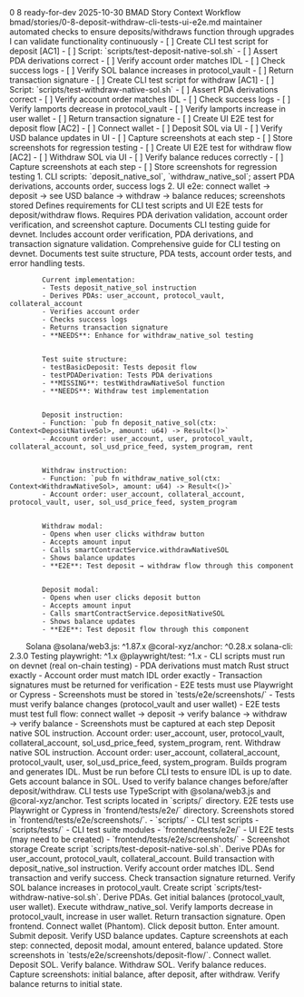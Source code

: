 <story-context id="bmad/bmm/workflows/4-implementation/story-context/template" v="1.0">
  <metadata>
    <epicId>0</epicId>
    <storyId>8</storyId>
    <title>Deposit/Withdraw CLI Tests and UI E2E</title>
    <status>ready-for-dev</status>
    <generatedAt>2025-10-30</generatedAt>
    <generator>BMAD Story Context Workflow</generator>
    <sourceStoryPath>bmad/stories/0-8-deposit-withdraw-cli-tests-ui-e2e.md</sourceStoryPath>
  </metadata>

  <story>
    <asA>maintainer</asA>
    <iWant>automated checks to ensure deposits/withdraws function through upgrades</iWant>
    <soThat>I can validate functionality continuously</soThat>
    <tasks>
- [ ] Create CLI test script for deposit [AC1]
  - [ ] Script: `scripts/test-deposit-native-sol.sh`
  - [ ] Assert PDA derivations correct
  - [ ] Verify account order matches IDL
  - [ ] Check success logs
  - [ ] Verify SOL balance increases in protocol_vault
  - [ ] Return transaction signature
- [ ] Create CLI test script for withdraw [AC1]
  - [ ] Script: `scripts/test-withdraw-native-sol.sh`
  - [ ] Assert PDA derivations correct
  - [ ] Verify account order matches IDL
  - [ ] Check success logs
  - [ ] Verify lamports decrease in protocol_vault
  - [ ] Verify lamports increase in user wallet
  - [ ] Return transaction signature
- [ ] Create UI E2E test for deposit flow [AC2]
  - [ ] Connect wallet
  - [ ] Deposit SOL via UI
  - [ ] Verify USD balance updates in UI
  - [ ] Capture screenshots at each step
  - [ ] Store screenshots for regression testing
- [ ] Create UI E2E test for withdraw flow [AC2]
  - [ ] Withdraw SOL via UI
  - [ ] Verify balance reduces correctly
  - [ ] Capture screenshots at each step
  - [ ] Store screenshots for regression testing
    </tasks>
  </story>

  <acceptanceCriteria>
1. CLI scripts: `deposit_native_sol`, `withdraw_native_sol`; assert PDA derivations, accounts order, success logs
2. UI e2e: connect wallet → deposit → see USD balance → withdraw → balance reduces; screenshots stored
  </acceptanceCriteria>

  <artifacts>
    <docs>
      <doc path="bmad/docs/tech-spec-epic-0.md" title="Epic 0 Technical Specification" section="Deposit/Withdraw CLI Tests and UI E2E">
        Defines requirements for CLI test scripts and UI E2E tests for deposit/withdraw flows. Requires PDA derivation validation, account order verification, and screenshot capture.
      </doc>
      <doc path="scripts/DEVNET_SMOKE_TEST_README.md" title="Devnet Smoke Test Guide" section="Account Order">
        Documents CLI testing guide for devnet. Includes account order verification, PDA derivations, and transaction signature validation.
      </doc>
      <doc path="scripts/CLI_DEVNET_TESTING_GUIDE.md" title="CLI Devnet Testing Guide" section="Test Suite Structure">
        Comprehensive guide for CLI testing on devnet. Documents test suite structure, PDA tests, account order tests, and error handling tests.
      </doc>
    </docs>
    <code>
      <artifact path="scripts/devnet_smoke_test.ts" kind="test script" symbol="devnet_smoke_test" lines="1-180" reason="Existing CLI test script for deposit testing. Tests deposit_native_sol instruction with PDA derivations and account order verification.">
        Current implementation:
        - Tests deposit_native_sol instruction
        - Derives PDAs: user_account, protocol_vault, collateral_account
        - Verifies account order
        - Checks success logs
        - Returns transaction signature
        - **NEEDS**: Enhance for withdraw_native_sol testing
      </artifact>
      <artifact path="scripts/devnet_test_suite.ts" kind="test suite" symbol="devnet_test_suite" lines="1-251" reason="Comprehensive test suite runner. Includes deposit tests, PDA tests, initialization tests.">
        Test suite structure:
        - testBasicDeposit: Tests deposit flow
        - testPDADerivation: Tests PDA derivations
        - **MISSING**: testWithdrawNativeSol function
        - **NEEDS**: Withdraw test implementation
      </artifact>
      <artifact path="contracts/programs/quantdesk-perp-dex/src/instructions/collateral_management.rs" kind="instruction" symbol="deposit_native_sol" lines="140-198" reason="Deposit native SOL instruction. Used by CLI tests to verify deposit functionality.">
        Deposit instruction:
        - Function: `pub fn deposit_native_sol(ctx: Context&lt;DepositNativeSol&gt;, amount: u64) -&gt; Result&lt;()&gt;`
        - Account order: user_account, user, protocol_vault, collateral_account, sol_usd_price_feed, system_program, rent
      </artifact>
      <artifact path="contracts/programs/quantdesk-perp-dex/src/instructions/collateral_management.rs" kind="instruction" symbol="withdraw_native_sol" lines="200-245" reason="Withdraw native SOL instruction. Used by CLI tests to verify withdraw functionality.">
        Withdraw instruction:
        - Function: `pub fn withdraw_native_sol(ctx: Context&lt;WithdrawNativeSol&gt;, amount: u64) -&gt; Result&lt;()&gt;`
        - Account order: user_account, collateral_account, protocol_vault, user, sol_usd_price_feed, system_program
      </artifact>
      <artifact path="frontend/src/components/WithdrawModal.tsx" kind="component" symbol="WithdrawModal" lines="5-419" reason="Withdraw modal component for UI E2E testing. Tests should interact with this component for withdraw flow.">
        Withdraw modal:
        - Opens when user clicks withdraw button
        - Accepts amount input
        - Calls smartContractService.withdrawNativeSOL
        - Shows balance updates
        - **E2E**: Test deposit → withdraw flow through this component
      </artifact>
      <artifact path="frontend/src/components/DepositModal.tsx" kind="component" symbol="DepositModal" lines="1-419" reason="Deposit modal component for UI E2E testing. Tests should interact with this component for deposit flow.">
        Deposit modal:
        - Opens when user clicks deposit button
        - Accepts amount input
        - Calls smartContractService.depositNativeSOL
        - Shows balance updates
        - **E2E**: Test deposit flow through this component
      </artifact>
    </code>
    <dependencies>
      <dependency>
        <ecosystem>Solana</ecosystem>
        <packages>
          <package>@solana/web3.js: ^1.87.x</package>
          <package>@coral-xyz/anchor: ^0.28.x</package>
          <package>solana-cli: 2.3.0</package>
        </packages>
      </dependency>
      <dependency>
        <ecosystem>Testing</ecosystem>
        <packages>
          <package>playwright: ^1.x</package>
          <package>@playwright/test: ^1.x</package>
        </packages>
      </dependency>
    </dependencies>
  </artifacts>

  <constraints>
    - CLI scripts must run on devnet (real on-chain testing)
    - PDA derivations must match Rust struct exactly
    - Account order must match IDL order exactly
    - Transaction signatures must be returned for verification
    - E2E tests must use Playwright or Cypress
    - Screenshots must be stored in `tests/e2e/screenshots/`
    - Tests must verify balance changes (protocol_vault and user wallet)
    - E2E tests must test full flow: connect wallet → deposit → verify balance → withdraw → verify balance
    - Screenshots must be captured at each step
  </constraints>
  <interfaces>
    <interface name="deposit_native_sol" kind="Anchor instruction" signature="pub fn deposit_native_sol(ctx: Context&lt;DepositNativeSol&gt;, amount: u64) -&gt; Result&lt;()&gt;" path="contracts/programs/quantdesk-perp-dex/src/instructions/collateral_management.rs">
      Deposit native SOL instruction. Account order: user_account, user, protocol_vault, collateral_account, sol_usd_price_feed, system_program, rent.
    </interface>
    <interface name="withdraw_native_sol" kind="Anchor instruction" signature="pub fn withdraw_native_sol(ctx: Context&lt;WithdrawNativeSol&gt;, amount: u64) -&gt; Result&lt;()&gt;" path="contracts/programs/quantdesk-perp-dex/src/instructions/collateral_management.rs">
      Withdraw native SOL instruction. Account order: user_account, collateral_account, protocol_vault, user, sol_usd_price_feed, system_program.
    </interface>
    <interface name="anchor build" kind="CLI command" signature="anchor build" path="contracts/">
      Builds program and generates IDL. Must be run before CLI tests to ensure IDL is up to date.
    </interface>
    <interface name="solana balance" kind="CLI command" signature="solana balance &lt;address&gt;" path="scripts/">
      Gets account balance in SOL. Used to verify balance changes before/after deposit/withdraw.
    </interface>
  </interfaces>
  <tests>
    <standards>
      CLI tests use TypeScript with @solana/web3.js and @coral-xyz/anchor. Test scripts located in `scripts/` directory. E2E tests use Playwright or Cypress in `frontend/tests/e2e/` directory. Screenshots stored in `frontend/tests/e2e/screenshots/`.
    </standards>
    <locations>
      - `scripts/` - CLI test scripts
      - `scripts/tests/` - CLI test suite modules
      - `frontend/tests/e2e/` - UI E2E tests (may need to be created)
      - `frontend/tests/e2e/screenshots/` - Screenshot storage
    </locations>
    <ideas>
      <test ac="AC1" idea="CLI test: deposit_native_sol with PDA derivations">
        Create script `scripts/test-deposit-native-sol.sh`. Derive PDAs for user_account, protocol_vault, collateral_account. Build transaction with deposit_native_sol instruction. Verify account order matches IDL. Send transaction and verify success. Check transaction signature returned. Verify SOL balance increases in protocol_vault.
      </test>
      <test ac="AC1" idea="CLI test: withdraw_native_sol with balance verification">
        Create script `scripts/test-withdraw-native-sol.sh`. Derive PDAs. Get initial balances (protocol_vault, user wallet). Execute withdraw_native_sol. Verify lamports decrease in protocol_vault, increase in user wallet. Return transaction signature.
      </test>
      <test ac="AC2" idea="E2E test: deposit flow with screenshots">
        Open frontend. Connect wallet (Phantom). Click deposit button. Enter amount. Submit deposit. Verify USD balance updates. Capture screenshots at each step: connected, deposit modal, amount entered, balance updated. Store screenshots in `tests/e2e/screenshots/deposit-flow/`.
      </test>
      <test ac="AC2" idea="E2E test: full deposit → withdraw flow">
        Connect wallet. Deposit SOL. Verify balance. Withdraw SOL. Verify balance reduces. Capture screenshots: initial balance, after deposit, after withdraw. Verify balance returns to initial state.
      </test>
    </ideas>
  </tests>
</story-context>

